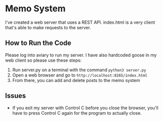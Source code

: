 # Memo System

I've created a web server that uses a REST API. index.html is a very client that's able to make requests to the server. 

## How to Run the Code
Please log into aviary to run my server. I have also hardcoded goose in my web client so please use these steps:
1. Run server.py on a terminal with the command ```python3 server.py```
2. Open a web browser and go to ```http://localhost:8265/index.html```
3. From there, you can add and delete posts to the memo system

## Issues
* If you exit my server with Control C before you close the browser, you'll have to press Control C again for the program to actually close. 